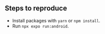 ## Steps to reproduce

- Install packages with `yarn` or `npm install`.
- Run `npx expo run:android`.